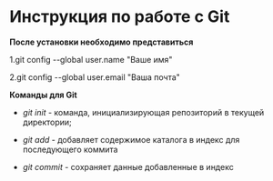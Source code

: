 # Инструкция по работе с Git

**После установки необходимо представиться**

1.git config --global user.name "Ваше имя"

2.git config --global user.email "Ваша почта"

**Команды для Git**

* *git init* - команда, инициализирующая репозиторий в текущей директории;

* *git add* - добавляет содержимое каталога в индекс для последующего коммита

* *git commit* - сохраняет данные добавленные в индекс
